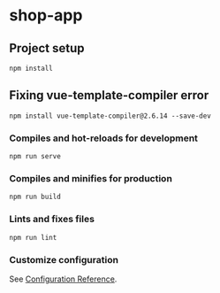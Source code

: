 # shop-app

## Project setup
```
npm install
```
## Fixing vue-template-compiler error
```
npm install vue-template-compiler@2.6.14 --save-dev
```

### Compiles and hot-reloads for development
```
npm run serve
```

### Compiles and minifies for production
```
npm run build
```

### Lints and fixes files
```
npm run lint
```

### Customize configuration
See [Configuration Reference](https://cli.vuejs.org/config/).
